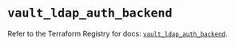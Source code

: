 # `vault_ldap_auth_backend`

Refer to the Terraform Registry for docs: [`vault_ldap_auth_backend`](https://registry.terraform.io/providers/hashicorp/vault/4.0.0/docs/resources/ldap_auth_backend).
